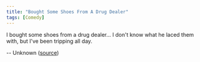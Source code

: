 ```yaml
---
title: "Bought Some Shoes From A Drug Dealer"
tags: [Comedy]
---
```


I bought some shoes from a drug dealer... I don't know what he laced them with, but I've been tripping all day.

-- Unknown ([source][source])

[source]: https://www.facebook.com/TheRealMikeRowe/photos/a.151342491542569.29994.116999698310182/1033422066667936/
